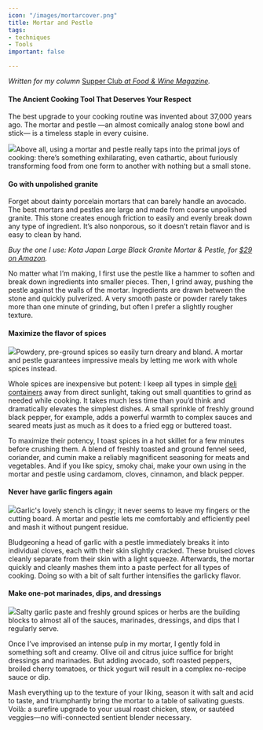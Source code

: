 ```yaml
---
icon: "/images/mortarcover.png"
title: Mortar and Pestle
tags:
- techniques
- Tools
important: false

---
```

_Written for my column_ [Supper Club _at Food & Wine Magazine_](https://www.foodandwine.com/cooking-techniques/hot-peppers-preserving-supper-club)_._

#### The Ancient Cooking Tool That Deserves Your Respect

The best upgrade to your cooking routine was invented about 37,000 years ago. The mortar and pestle —an almost comically analog stone bowl and stick— is a timeless staple in every cuisine.

![](https://imagesvc.meredithcorp.io/v3/mm/image?url=https%3A%2F%2Fstatic.onecms.io%2Fwp-content%2Fuploads%2Fsites%2F9%2F2020%2F01%2Fjonah-reider-mortar-and-pestle-FT-BLOG1219-2.jpg)Above all, using a mortar and pestle really taps into the primal joys of cooking: there’s something exhilarating, even cathartic, about furiously transforming food from one form to another with nothing but a small stone.

#### Go with unpolished granite

Forget about dainty porcelain mortars that can barely handle an avocado. The best mortars and pestles are large and made from coarse unpolished granite. This stone creates enough friction to easily and evenly break down any type of ingredient. It’s also nonporous, so it doesn’t retain flavor and is easy to clean by hand.

_Buy the one I use: Kota Japan Large Black Granite Mortar & Pestle, for_ [_$29 on Amazon_](https://amzn.to/2QIUrqU "(opens new window)")_._

No matter what I’m making, I first use the pestle like a hammer to soften and break down ingredients into smaller pieces. Then, I grind away, pushing the pestle against the walls of the mortar. Ingredients are drawn between the stone and quickly pulverized. A very smooth paste or powder rarely takes more than one minute of grinding, but often I prefer a slightly rougher texture.

#### Maximize the flavor of spices

![](https://imagesvc.meredithcorp.io/v3/mm/image?url=https%3A%2F%2Fstatic.onecms.io%2Fwp-content%2Fuploads%2Fsites%2F9%2F2020%2F01%2Fjonah-reider-mortar-and-pestle-FT-BLOG1219-6.jpg)Powdery, pre-ground spices so easily turn dreary and bland. A mortar and pestle guarantees impressive meals by letting me work with whole spices instead.

Whole spices are inexpensive but potent: I keep all types in simple [deli containers](https://www.foodandwine.com/cooking-techniques/cooking-deli-containers-supper-club) away from direct sunlight, taking out small quantities to grind as needed while cooking. It takes much less time than you’d think and dramatically elevates the simplest dishes. A small sprinkle of freshly ground black pepper, for example, adds a powerful warmth to complex sauces and seared meats just as much as it does to a fried egg or buttered toast.

To maximize their potency, I toast spices in a hot skillet for a few minutes before crushing them. A blend of freshly toasted and ground fennel seed, coriander, and cumin make a reliably magnificent seasoning for meats and vegetables. And if you like spicy, smoky chai, make your own using in the mortar and pestle using cardamom, cloves, cinnamon, and black pepper.

#### Never have garlic fingers again

![](https://imagesvc.meredithcorp.io/v3/mm/image?url=https%3A%2F%2Fstatic.onecms.io%2Fwp-content%2Fuploads%2Fsites%2F9%2F2020%2F01%2Fjonah-reider-mortar-and-pestle-FT-BLOG1219-3.jpg)Garlic's lovely stench is clingy; it never seems to leave my fingers or the cutting board. A mortar and pestle lets me comfortably and efficiently peel and mash it without pungent residue.

Bludgeoning a head of garlic with a pestle immediately breaks it into individual cloves, each with their skin slightly cracked. These bruised cloves cleanly separate from their skin with a light squeeze. Afterwards, the mortar quickly and cleanly mashes them into a paste perfect for all types of cooking. Doing so with a bit of salt further intensifies the garlicky flavor.

#### Make one-pot marinades, dips, and dressings

![](https://imagesvc.meredithcorp.io/v3/mm/image?url=https%3A%2F%2Fstatic.onecms.io%2Fwp-content%2Fuploads%2Fsites%2F9%2F2020%2F01%2Fjonah-reider-mortar-and-pestle-FT-BLOG1219-4.jpg)Salty garlic paste and freshly ground spices or herbs are the building blocks to almost all of the sauces, marinades, dressings, and dips that I regularly serve.

Once I’ve improvised an intense pulp in my mortar, I gently fold in something soft and creamy. Olive oil and citrus juice suffice for bright dressings and marinades. But adding avocado, soft roasted peppers, broiled cherry tomatoes, or thick yogurt will result in a complex no-recipe sauce or dip.

Mash everything up to the texture of your liking, season it with salt and acid to taste, and triumphantly bring the mortar to a table of salivating guests. Voilà: a surefire upgrade to your usual roast chicken, stew, or sautéed veggies—no wifi-connected sentient blender necessary.